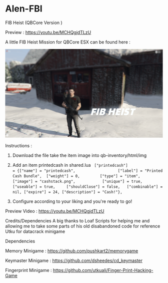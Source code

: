 # Alen-FBI
FIB Heist (QBCore Version )

Preview : https://youtu.be/MCHQgjdTLzU

A little FIB Heist Mission for QBCore 
ESX can be found here : 

![](images-preview/preview.png)

Instructions : 
1. Download the file take the item image into qb-inventory/html/img
2. Add an item printedcash in shared.lua
```	["printedcash"] 			     = {["name"] = "printedcash", 			 	 	["label"] = "Printed Cash Bundle", 	["weight"] = 0, 		["type"] = "item", 		["image"] = "cashstack.png", 			["unique"] = true, 		["useable"] = true, 	["shouldClose"] = false,   ["combinable"] = nil, ["expire"] = 24, ["description"] = "Cash!"},```

3. Configure according to your liking and you're ready to go!

Preview Video : https://youtu.be/MCHQgjdTLzU

Credits/Dependencies
A big thanks to Loaf Scripts for helping me and allowing me to take some parts of his old disabandoned code for reference
Utku for datacrack minigame



Dependencies 

Memory Minigame : https://github.com/pushkart2/memorygame


Keymaster Minigame : https://github.com/dsheedes/cd_keymaster


Fingerprint Minigame : https://github.com/utkuali/Finger-Print-Hacking-Game



